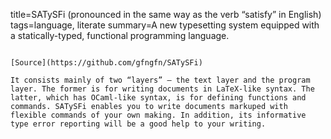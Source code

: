 title=SATySFi (pronounced in the same way as the verb “satisfy” in English)
tags=language, literate
summary=A new typesetting system equipped with a statically-typed, functional programming language.
~~~~~~

[Source](https://github.com/gfngfn/SATySFi)

It consists mainly of two “layers” ― the text layer and the program layer. The former is for writing documents in LaTeX-like syntax. The latter, which has OCaml-like syntax, is for defining functions and commands. SATySFi enables you to write documents markuped with flexible commands of your own making. In addition, its informative type error reporting will be a good help to your writing.
